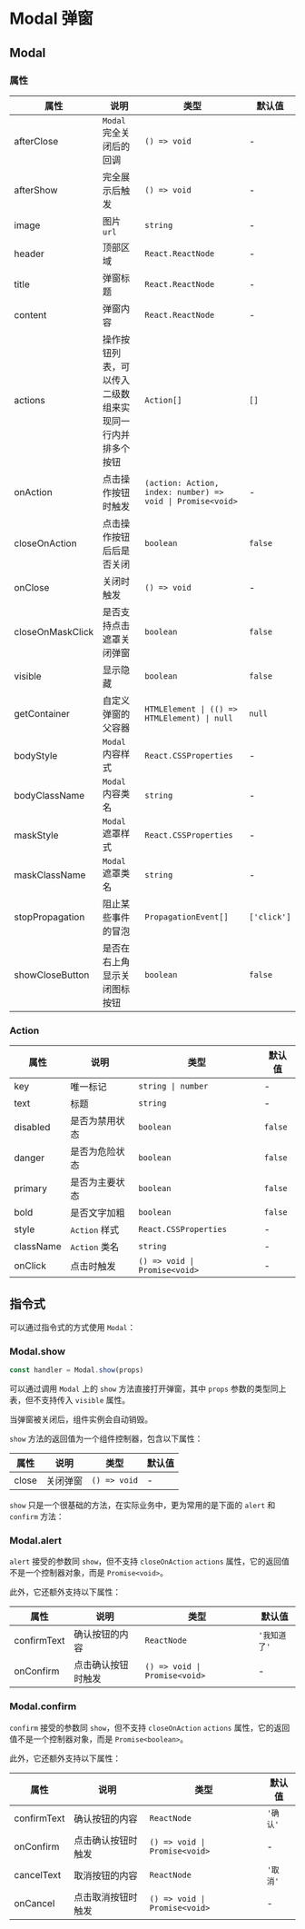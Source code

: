 # Modal 弹窗

<code src="./demos/demo1.tsx"></code>

## Modal

### 属性

| 属性             | 说明                                                     | 类型                                                       | 默认值      |
| ---------------- | -------------------------------------------------------- | ---------------------------------------------------------- | ----------- |
| afterClose       | `Modal` 完全关闭后的回调                                 | `() => void`                                               | -           |
| afterShow        | 完全展示后触发                                           | `() => void`                                               | -           |
| image            | 图片 `url`                                               | `string`                                                   | -           |
| header           | 顶部区域                                                 | `React.ReactNode`                                          | -           |
| title            | 弹窗标题                                                 | `React.ReactNode`                                          | -           |
| content          | 弹窗内容                                                 | `React.ReactNode`                                          | -           |
| actions          | 操作按钮列表，可以传入二级数组来实现同一行内并排多个按钮 | `Action[]`                                                 | `[]`        |
| onAction         | 点击操作按钮时触发                                       | `(action: Action, index: number) => void \| Promise<void>` | -           |
| closeOnAction    | 点击操作按钮后后是否关闭                                 | `boolean`                                                  | `false`     |
| onClose          | 关闭时触发                                               | `() => void`                                               | -           |
| closeOnMaskClick | 是否支持点击遮罩关闭弹窗                                 | `boolean`                                                  | `false`     |
| visible          | 显示隐藏                                                 | `boolean`                                                  | `false`     |
| getContainer     | 自定义弹窗的父容器                                       | `HTMLElement \| (() => HTMLElement) \| null`               | `null`      |
| bodyStyle        | `Modal` 内容样式                                         | `React.CSSProperties`                                      | -           |
| bodyClassName    | `Modal` 内容类名                                         | `string`                                                   | -           |
| maskStyle        | `Modal` 遮罩样式                                         | `React.CSSProperties`                                      | -           |
| maskClassName    | `Modal` 遮罩类名                                         | `string`                                                   | -           |
| stopPropagation  | 阻止某些事件的冒泡                                       | `PropagationEvent[]`                                       | `['click']` |
| showCloseButton  | 是否在右上角显示关闭图标按钮                             | `boolean`                                                  | `false`     |

### Action

| 属性      | 说明           | 类型                          | 默认值  |
| --------- | -------------- | ----------------------------- | ------- |
| key       | 唯一标记       | `string \| number`            | -       |
| text      | 标题           | `string`                      | -       |
| disabled  | 是否为禁用状态 | `boolean`                     | `false` |
| danger    | 是否为危险状态 | `boolean`                     | `false` |
| primary   | 是否为主要状态 | `boolean`                     | `false` |
| bold      | 是否文字加粗   | `boolean`                     | `false` |
| style     | `Action` 样式  | `React.CSSProperties`         | -       |
| className | `Action` 类名  | `string`                      | -       |
| onClick   | 点击时触发     | `() => void \| Promise<void>` | -       |

## 指令式

可以通过指令式的方式使用 `Modal`：

### Modal.show

```ts | pure
const handler = Modal.show(props)
```

可以通过调用 `Modal` 上的 `show` 方法直接打开弹窗，其中 `props` 参数的类型同上表，但不支持传入 `visible` 属性。

当弹窗被关闭后，组件实例会自动销毁。

`show` 方法的返回值为一个组件控制器，包含以下属性：

| 属性  | 说明     | 类型         | 默认值 |
| ----- | -------- | ------------ | ------ |
| close | 关闭弹窗 | `() => void` | -      |

`show` 只是一个很基础的方法，在实际业务中，更为常用的是下面的 `alert` 和 `confirm` 方法：

### Modal.alert

`alert` 接受的参数同 `show`，但不支持 `closeOnAction` `actions` 属性，它的返回值不是一个控制器对象，而是 `Promise<void>`。

此外，它还额外支持以下属性：

| 属性        | 说明               | 类型                          | 默认值       |
| ----------- | ------------------ | ----------------------------- | ------------ |
| confirmText | 确认按钮的内容     | `ReactNode`                   | `'我知道了'` |
| onConfirm   | 点击确认按钮时触发 | `() => void \| Promise<void>` | -            |

### Modal.confirm

`confirm` 接受的参数同 `show`，但不支持 `closeOnAction` `actions` 属性，它的返回值不是一个控制器对象，而是 `Promise<boolean>`。

此外，它还额外支持以下属性：

| 属性        | 说明               | 类型                          | 默认值   |
| ----------- | ------------------ | ----------------------------- | -------- |
| confirmText | 确认按钮的内容     | `ReactNode`                   | `'确认'` |
| onConfirm   | 点击确认按钮时触发 | `() => void \| Promise<void>` | -        |
| cancelText  | 取消按钮的内容     | `ReactNode`                   | `'取消'` |
| onCancel    | 点击取消按钮时触发 | `() => void \| Promise<void>` | -        |
